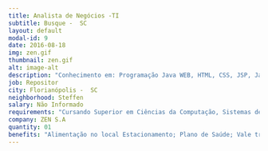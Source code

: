 ```yaml
---
title: Analista de Negócios -TI
subtitle: Busque -  SC
layout: default
modal-id: 9
date: 2016-08-18
img: zen.gif
thumbnail: zen.gif
alt: image-alt
description: "Conhecimento em: Programação Java WEB, HTML, CSS, JSP, JavaScript Banco de Dados Oracle / PLSQL Conhecimento em análise de Negócios BPMN -Mapeamento de Processos – (Desejável) FrameWork Bootstrap (Desejável) Gestão de Projetos (Desejável)"
job: Repositor
city: Florianópolis -  SC
neighborhood: Steffen
salary: Não Informado
requirements: "Cursando Superior em Ciências da Computação, Sistemas de Informação, Administração ou áreas afins."
company: ZEN S.A
quantity: 01
benefits: "Alimentação no local	Estacionamento;	Plano de Saúde; Vale transporte; Plano Odontológico; PPR/PL; Previdência Privada"
---
```


